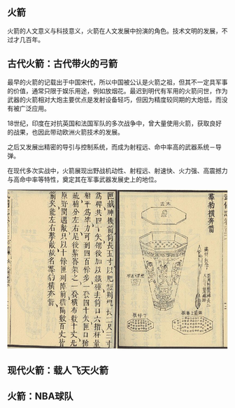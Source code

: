 ## 火箭

火箭的人文意义与科技意义，火箭在人文发展中扮演的角色。技术文明的发展，不过才几百年。

## 古代火箭：古代带火的弓箭

最早的火箭的记载出于中国宋代，所以中国被公认是火箭之祖，但其不一定具军事的价值，通常只限于娱乐用途，例如放烟花。最迟到明代有军用的火箭问世，作为武器的火箭相对大炮主要优点是发射设备轻巧，但因为精度较同期的大炮低，而没有被广泛应用。

18世纪，印度在对抗英国和法国军队的多次战争中，曾大量使用火箭，获取良好的战果，也因此带动欧洲火箭技术的发展。

之后又发展出精密的导引与控制系统，而成为射程远、命中率高的武器系统－导弹。

在现代多次实战中，火箭展现出野战机动性、射程远、射速快、火力强、高震撼力与高命中率等特性，奠定其在军事武器发展史上的地位。

![](/assets/群豹奔橫箭.jpg)

## 现代火箭：载人飞天火箭

## 火箭：NBA球队

